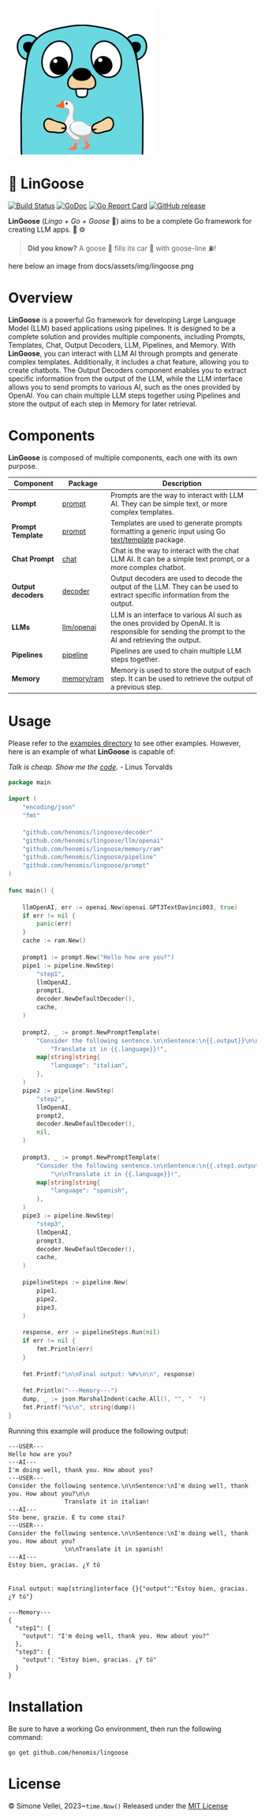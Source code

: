 ![image](./docs/assets/img/lingoose-small.png )

# 🪿 LinGoose

[![Build Status](https://github.com/henomis/lingoose/actions/workflows/test.yml/badge.svg)](https://github.com/henomis/lingoose/actions/workflows/test.yml) [![GoDoc](https://godoc.org/github.com/henomis/lingoose?status.svg)](https://godoc.org/github.com/henomis/lingoose) [![Go Report Card](https://goreportcard.com/badge/github.com/henomis/lingoose)](https://goreportcard.com/report/github.com/henomis/lingoose) [![GitHub release](https://img.shields.io/github/release/henomis/lingoose.svg)](https://github.com/henomis/lingoose/releases)

**LinGoose** (_Lingo + Go + Goose_ 🪿) aims to be a complete Go framework for creating LLM apps. 🤖 ⚙️

> **Did you know?** A goose 🪿 fills its car 🚗 with goose-line ⛽!

here below an image from docs/assets/img/lingoose.png

# Overview
**LinGoose** is a powerful Go framework for developing Large Language Model (LLM) based applications using pipelines. It is designed to be a complete solution and provides multiple components, including Prompts, Templates, Chat, Output Decoders, LLM, Pipelines, and Memory. With **LinGoose**, you can interact with LLM AI through prompts and generate complex templates. Additionally, it includes a chat feature, allowing you to create chatbots. The Output Decoders component enables you to extract specific information from the output of the LLM, while the LLM interface allows you to send prompts to various AI, such as the ones provided by OpenAI. You can chain multiple LLM steps together using Pipelines and store the output of each step in Memory for later retrieval.

# Components
**LinGoose** is composed of multiple components, each one with its own purpose.

| Component | Package|Description |
| --- | --- | ---|
|**Prompt** | [prompt](prompt/)| Prompts are the way to interact with LLM AI. They can be simple text, or more complex templates. |
|**Prompt Template** | [prompt](prompt/)| Templates are used to generate prompts formatting a generic input using Go [text/template](https://golang.org/pkg/text/template/) package. |
|**Chat Prompt** | [chat](chat/) | Chat is the way to interact with the chat LLM AI. It can be a simple text prompt, or a more complex chatbot. |
|**Output decoders** | [decoder](decoder/) | Output decoders are used to decode the output of the LLM. They can be used to extract specific information from the output. |
|**LLMs** |[llm/openai](llm/openai/) | LLM is an interface to various AI such as the ones provided by OpenAI. It is responsible for sending the prompt to the AI and retrieving the output. |
|**Pipelines** | [pipeline](pipeline/)|Pipelines are used to chain multiple LLM steps together. |
|**Memory** | [memory/ram](memory/ram/)|Memory is used to store the output of each step. It can be used to retrieve the output of a previous step. |

# Usage

Please refer to the [examples directory](examples/) to see other examples. However, here is an example of what **LinGoose** is capable of:

_Talk is cheap. Show me the [code](examples/)._ - Linus Torvalds

```go
package main

import (
	"encoding/json"
	"fmt"

	"github.com/henomis/lingoose/decoder"
	"github.com/henomis/lingoose/llm/openai"
	"github.com/henomis/lingoose/memory/ram"
	"github.com/henomis/lingoose/pipeline"
	"github.com/henomis/lingoose/prompt"
)

func main() {

	llmOpenAI, err := openai.New(openai.GPT3TextDavinci003, true)
	if err != nil {
		panic(err)
	}
	cache := ram.New()

	prompt1 := prompt.New("Hello how are you?")
	pipe1 := pipeline.NewStep(
		"step1",
		llmOpenAI,
		prompt1,
		decoder.NewDefaultDecoder(),
		cache,
	)

	prompt2, _ := prompt.NewPromptTemplate(
		"Consider the following sentence.\n\nSentence:\n{{.output}}\n\n"+
			"Translate it in {{.language}}!",
		map[string]string{
			"language": "italian",
		},
	)
	pipe2 := pipeline.NewStep(
		"step2",
		llmOpenAI,
		prompt2,
		decoder.NewDefaultDecoder(),
		nil,
	)

	prompt3, _ := prompt.NewPromptTemplate(
		"Consider the following sentence.\n\nSentence:\n{{.step1.output}}"+
			"\n\nTranslate it in {{.language}}!",
		map[string]string{
			"language": "spanish",
		},
	)
	pipe3 := pipeline.NewStep(
		"step3",
		llmOpenAI,
		prompt3,
		decoder.NewDefaultDecoder(),
		cache,
	)

	pipelineSteps := pipeline.New(
		pipe1,
		pipe2,
		pipe3,
	)

	response, err := pipelineSteps.Run(nil)
	if err != nil {
		fmt.Println(err)
	}

	fmt.Printf("\n\nFinal output: %#v\n\n", response)

	fmt.Println("---Memory---")
	dump, _ := json.MarshalIndent(cache.All(), "", "  ")
	fmt.Printf("%s\n", string(dump))
}
```

Running this example will produce the following output:

```
---USER---
Hello how are you?
---AI---
I'm doing well, thank you. How about you?
---USER---
Consider the following sentence.\n\nSentence:\nI'm doing well, thank you. How about you?\n\n
                Translate it in italian!
---AI---
Sto bene, grazie. E tu come stai?
---USER---
Consider the following sentence.\n\nSentence:\nI'm doing well, thank you. How about you?
                \n\nTranslate it in spanish!
---AI---
Estoy bien, gracias. ¿Y tú


Final output: map[string]interface {}{"output":"Estoy bien, gracias. ¿Y tú"}

---Memory---
{
  "step1": {
    "output": "I'm doing well, thank you. How about you?"
  },
  "step3": {
    "output": "Estoy bien, gracias. ¿Y tú"
  }
}
```

# Installation
Be sure to have a working Go environment, then run the following command:

```shell
go get github.com/henomis/lingoose
```


# License
© Simone Vellei, 2023~`time.Now()`
Released under the [MIT License](LICENSE)
